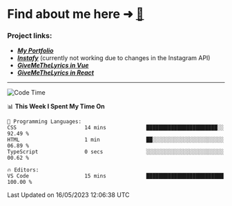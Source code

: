 # Find about me here ➜ [🧑](https://pauabella.dev)

### Project links:
- ***[My Portfolio](https://pauabella.dev)***
- ***[Instafy](https://instafy.me)*** (currently not working due to changes in the Instagram API)
- ***[GiveMeTheLyrics in Vue](https://lyrics.pauabella.dev)***
- ***[GiveMeTheLyrics in React](https://pauabella.dev/GiveMeTheLyrics)***

---
<!--START_SECTION:waka-->
![Code Time](http://img.shields.io/badge/Code%20Time-2%2C149%20hrs%2036%20mins-blue)

📊 **This Week I Spent My Time On** 

```text
💬 Programming Languages: 
CSS                      14 mins             ███████████████████████░░   92.49 % 
HTML                     1 min               ██░░░░░░░░░░░░░░░░░░░░░░░   06.89 % 
TypeScript               0 secs              ░░░░░░░░░░░░░░░░░░░░░░░░░   00.62 % 

🔥 Editors: 
VS Code                  15 mins             █████████████████████████   100.00 % 
```


 Last Updated on 16/05/2023 12:06:38 UTC
<!--END_SECTION:waka-->
